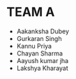 # TEAM A

* Aakanksha Dubey 
* Gurkaran Singh
* Kannu Priya
* Chayan Sharma
* Aayush kumar jha
* Lakshya Kharayat
 